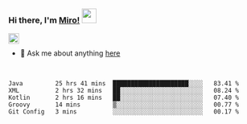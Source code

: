 ### Hi there, I'm [Miro!](https://castariva18.github.io/)  <img src="https://github.com/TheDudeThatCode/TheDudeThatCode/blob/master/Assets/Hi.gif" width="29px">

<a href="https://discord.gg/bhPzjwR">
  <img align="left" alt="Clown Discord" width="21px" src="https://cdn4.iconfinder.com/data/icons/logos-and-brands/512/91_Discord_logo_logos-512.png" />
</a>

<br />

- 💬 Ask me about anything [here](https://github.com/castariva18/castariva18/issues)

<br />

<!--START_SECTION:waka-->
```text
Java         25 hrs 41 mins  █████████████████████░░░░   83.41 % 
XML          2 hrs 32 mins   ██░░░░░░░░░░░░░░░░░░░░░░░   08.24 % 
Kotlin       2 hrs 16 mins   ██░░░░░░░░░░░░░░░░░░░░░░░   07.40 % 
Groovy       14 mins         ▒░░░░░░░░░░░░░░░░░░░░░░░░   00.77 % 
Git Config   3 mins          ░░░░░░░░░░░░░░░░░░░░░░░░░   00.17 % 
```
<!--END_SECTION:waka-->
